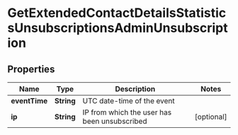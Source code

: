 
# GetExtendedContactDetailsStatisticsUnsubscriptionsAdminUnsubscription

## Properties
Name | Type | Description | Notes
------------ | ------------- | ------------- | -------------
**eventTime** | **String** | UTC date-time of the event | 
**ip** | **String** | IP from which the user has been unsubscribed |  [optional]



